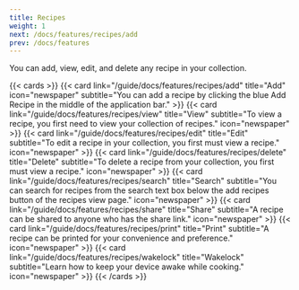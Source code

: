 ```yaml
---
title: Recipes
weight: 1
next: /docs/features/recipes/add
prev: /docs/features
---
```


You can add, view, edit, and delete any recipe in your collection.

{{< cards >}}
    {{< card link="/guide/docs/features/recipes/add"
            title="Add"
            icon="newspaper"
            subtitle="You can add a recipe by clicking the blue Add Recipe in the middle of the application bar." >}}
    {{< card link="/guide/docs/features/recipes/view"
            title="View"
            subtitle="To view a recipe, you first need to view your collection of recipes."
            icon="newspaper" >}}
    {{< card link="/guide/docs/features/recipes/edit"
            title="Edit"
            subtitle="To edit a recipe in your collection, you first must view a recipe."
            icon="newspaper" >}}
    {{< card link="/guide/docs/features/recipes/delete"
            title="Delete"
            subtitle="To delete a recipe from your collection, you first must view a recipe."
            icon="newspaper" >}}
    {{< card link="/guide/docs/features/recipes/search"
            title="Search"
            subtitle="You can search for recipes from the search text box below the add recipes button of the recipes view page."
            icon="newspaper" >}}
    {{< card link="/guide/docs/features/recipes/share"
            title="Share"
            subtitle="A recipe can be shared to anyone who has the share link."
            icon="newspaper" >}}
    {{< card link="/guide/docs/features/recipes/print"
            title="Print"
            subtitle="A recipe can be printed for your convenience and preference."
            icon="newspaper" >}}
    {{< card link="/guide/docs/features/recipes/wakelock"
            title="Wakelock"
            subtitle="Learn how to keep your device awake while cooking."
            icon="newspaper" >}}
{{< /cards >}}
